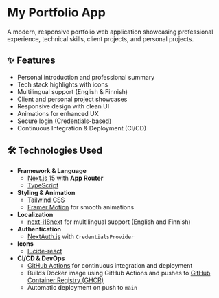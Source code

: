 # My Portfolio App

A modern, responsive portfolio web application showcasing professional experience, technical skills, client projects, and personal projects.

## ✨ Features

- Personal introduction and professional summary
- Tech stack highlights with icons
- Multilingual support (English & Finnish)
- Client and personal project showcases
- Responsive design with clean UI
- Animations for enhanced UX
- Secure login (Credentials-based)
- Continuous Integration & Deployment (CI/CD)

## 🛠️ Technologies Used

- **Framework & Language**
  - [Next.js 15](https://nextjs.org/) with **App Router**
  - [TypeScript](https://www.typescriptlang.org/)
- **Styling & Animation**
  - [Tailwind CSS](https://tailwindcss.com/)
  - [Framer Motion](https://www.framer.com/motion/) for smooth animations
- **Localization**
  - [next-i18next](https://github.com/i18next/next-i18next) for multilingual support (English and Finnish)
- **Authentication**
  - [NextAuth.js](https://next-auth.js.org/) with `CredentialsProvider`
- **Icons**
  - [lucide-react](https://lucide.dev/)
- **CI/CD & DevOps**
  - [GitHub Actions](https://github.com/features/actions) for continuous integration and deployment
  - Builds Docker image using GitHub Actions and pushes to [GitHub Container Registry (GHCR)](https://ghcr.io/)
  - Automatic deployment on push to `main`
